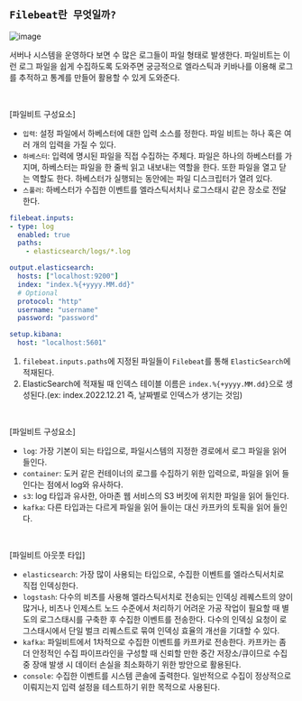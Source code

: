 ## `Filebeat란 무엇일까?`

![image](https://user-images.githubusercontent.com/45676906/205083158-ca548887-2920-4c9a-b60b-4d9157f4264b.png)

서버나 시스템을 운영하다 보면 수 많은 로그들이 파일 형태로 발생한다. 파일비트는 이런 로그 파일을 쉽게 수집하도록 도와주면 궁긍적으로 엘라스틱과 키바나를 이용해 로그를 추적하고 통계를 만들어 활용할 수 있게 도와준다.

<br>

[파일비트 구성요소]

- `입력`: 설정 파일에서 하베스터에 대한 입력 소스를 정한다. 파일 비트는 하나 혹은 여러 개의 입력을 가질 수 있다.
- `하베스터`: 입력에 명시된 파일을 직접 수집하는 주체다. 파일은 하나의 하베스터를 가지며, 하베스터는 파일을 한 줄씩 읽고 내보내는 역할을 한다. 또한 파일을 열고 닫는 역할도 한다. 하베스터가 실행되는 동안에는 파일 디스크립터가 열려 있다.
- `스풀러`: 하베스터가 수집한 이벤트를 엘라스틱서치나 로그스태시 같은 장소로 전달한다.

```yaml
filebeat.inputs:
- type: log
  enabled: true
  paths: 
    - elasticsearch/logs/*.log

output.elasticsearch:
  hosts: ["localhost:9200"]
  index: "index.%{+yyyy.MM.dd}"  
  # Optional
  protocol: "http"
  username: "username"   
  password: "password"

setup.kibana:
  host: "localhost:5601"
```

1. `filebeat.inputs.paths`에 지정된 파일들이 `Filebeat`를 통해 `ElasticSearch`에 적재된다.
2. ElasticSearch에 적재될 때 인덱스 테이블 이름은 `index.%{+yyyy.MM.dd}`으로 생성된다.(ex: index.2022.12.21 즉, 날짜별로 인덱스가 생기는 것임)

<br>

[파일비트 구성요소]

- `log`: 가장 기본이 되는 타입으로, 파일시스템의 지정한 경로에서 로그 파일을 읽어 들인다.
- `container`: 도커 같은 컨테이너의 로그를 수집하기 위한 입력으로, 파일을 읽어 들인다는 점에서 log와 유사하다.
- `s3`: log 타입과 유사한, 아마존 웹 서비스의 S3 버킷에 위치한 파일을 읽어 들인다.
- `kafka`: 다른 타입과는 다르게 파일을 읽어 들이는 대신 카프카의 토픽을 읽어 들인다. 

<br>

[파일비트 아웃풋 타입]

- `elasticsearch`: 가장 많이 사용되는 타입으로, 수집한 이벤트를 엘라스틱서치로 직접 인덱싱한다.
- `logstash`: 다수의 비츠를 사용해 엘라스틱서치로 전송되는 인덱싱 레퀘스트의 양이 많거나, 비츠나 인제스트 노드 수준에서 처리하기 어려운 가공 작업이 필요할 때 별도의 로그스태시를 구축한 후 수집한 이벤트를 전송한다. 다수의 인덱싱 요청이 로그스태시에서 단일 벌크 리퀘스트로 묶여 인덱싱 효율의 개선을 기대할 수 있다.
- `kafka`: 파일비트에서 1차적으로 수집한 이벤트를 카프카로 전송한다. 카프카는 좀 더 안정적인 수집 파이프라인을 구성할 때 신뢰할 만한 중간 저장소/큐이므로 수집 중 장애 발생 시 데이터 손실을 최소화하기 위한 방안으로 활용된다.
- `console`: 수집한 이벤트를 시스템 콘솔에 출력한다. 일반적으로 수집이 정상적으로 이뤄지는지 입력 설정을 테스트하기 위한 목적으로 사용된다.